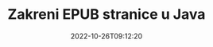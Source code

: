 ---
############################# Static ############################
layout: "auto-gen-merger"
date: 2022-10-26T09:12:20
draft: false
otherformats: pdf xps tex

############################# Head ############################
head_title: "Rotiraj EPUB stranice u Java – Rotiraj pod kutom od 90, 180, 270"
head_description: "Rotirajte određene ili sve stranice dokumenta EPUB datoteke pod kutom rotacije od 90, 180, 270 pomoću API-ja za spajanje dokumenata."

############################# Header ############################
title: "Zakreni EPUB stranice u Java"
description: "Rotirajte EPUB stranice s nekoliko redaka Java koda."
bg_image: "https://cms.admin.containerize.com/templates/aspose/App_Themes/V3/images/bg/header1.png"
bg_overlay: false
button:
    enable: true
    icon: "fas fa-arrow-down"
    label: "Preuzmite besplatnu probnu verziju"
    link: "https://downloads.groupdocs.com/merger/java"

############################# SubMenu ############################
submenu:
    enable: true

    left:
        img_alt: "GroupDocs.Merger for Java"
        image: "https://cms.admin.containerize.com/templates/groupdocs/images/product-logos/90x90-noborder/groupdocs-merger-java.png"
        product: "GroupDocs.Merger"
        platform: "Java"

    middle:
        button:

            # button loop
            - link: "https://apireference.groupdocs.com/merger/java"
              text: "API Referenca"

            # button loop
            - link: "https://github.com/groupdocs-merger"
              text: "Primjeri koda"

            # button loop
            - link: "https://products.groupdocs.app/merger/family"
              text: "Demo snimke uživo"

            # button loop
            - link: "https://purchase.groupdocs.com/pricing/merger/java"
              text: "Cijene"

    right:
        link_download: "https://downloads.groupdocs.com/merger"
        link_learn: "https://docs.groupdocs.com/merger/java"
        link_buy: "https://purchase.groupdocs.com"

############################# About ############################
about:
    enable: true
    title: "O GroupDocs.Merger for Java API-ju"
    content: |
        [GroupDocs.Merger for Java](/hr/merger/java/) nudi jednostavno rješenje za sigurno spajanje i dijeljenje između širokog raspona formata dokumenata uključujući PDF, Microsoft Office (Word, Excel, PowerPoint , OneNote), OpenDocument, HTML, slike i mnoge druge unutar Java aplikacija. Dodavanjem samo nekoliko redaka koda izvedite nekoliko operacija dokumenta kao što su premještanje, uklanjanje, rotacija, zamjena, izdvajanje ili promjena orijentacije stranica unutar dokumenata. API za spajanje dokumenata također podržava pregled stranica dokumenta kao slike za analizu strukture dokumenta, oblikovanja i sadržaja na stranici.
        
        GroupDocs.Merger API pravi je izbor za korporativna rješenja koja trebaju značajke rotiranja stranice datoteke. Ovi API-ji dobro su podržani na svim glavnim operativnim sustavima i platformama uključujući J2SE 7.0 (1.7), J2SE 8.0 (1.8), Java 10.

############################# Steps ############################
steps:
    enable: true
    title_left: "Zakreni EPUB stranice datoteke u Java"
    content_left: |
        [GroupDocs.Merger for Java](/hr/merger/java/) olakšava Java programerima da rotiraju neke određene ili sve stranice unutar EPUB datoteke na 90 , 180 ili 270 kut rotacije provedbom nekoliko jednostavnih koraka.
        
        * Inicijalizirajte **RotateOptions** željenim kutom rotacije i brojevima stranica.
        * Stvorite novu instancu **Merger** i proslijedite putanju izvornog dokumenta kao parametar konstruktora.
        * Pozovite **rotatePages** i proslijedite objekt **RotateOptions**.
        * Pozovite **Save** i odredite put datoteke za spremanje rezultirajućeg dokumenta.

    title_right: "Zahtjevi sustava"
    content_right: |
        GroupDocs.Merger for Java API-ji podržani su na svim glavnim platformama i operativnim sustavima. Prije izvršavanja koda u nastavku, provjerite imate li sljedeće preduvjete instalirane na vašem sustavu.

        * Operativni sustavi: Microsoft Windows, Linux, MacOS
        * Razvojna okruženja: NetBeans, IntelliJ IDEA, Eclipse
        * Okviri: J2SE 7.0 (1.7), J2SE 8.0 (1.8), Java 10
        * Preuzmite najnoviju verziju GroupDocs.Merger for Java s [Maven](https://repository.groupdocs.com/webapp/#/artifacts/browse/tree/General/repo/com/groupdocs/groupdocs-merger)
         
    code: |
     {{% merger/additional-styles %}}
     {{< merger/code-merger title="Kako rotirati EPUB stranice datoteke koristeći Java primjer koda">}}

        ```java    
        // Rotirajte EPUB stranice datoteke koristeći GroupDocs.Merger API
        // Inicijalizirajte klasu RotateOptions da odredite kut rotacije i brojeve stranica koje želite rotirati
        RotateOptions rotateOptions = new RotateOptions(RotateMode.Rotate180, new int[] { 2, 3 });

        // Instancirajte spajanje s ulaznim EPUB dokumentom
        Merger merger = new Merger("input.epub");

        // Pozovite metodu rotatePages i proslijedite joj objekt RotateOptions
        merger.rotatePages(rotateOptions);
    
        // Pozovite metodu spremanja i proslijedite željenu stazu datoteke za spremanje izlaznog dokumenta
        merger.save("output.epub");
        ```
     {{< /merger/code-merger >}}

############################# Demos ############################
demos:
    enable: true
    title: "Demonstracije uživo - Rotirajte EPUB stranice datoteka na mreži"
    content: |
       Odmah rotirajte EPUB stranice datoteke tako da posjetite [GroupDocs.Merger Live Demos](https://products.groupdocs.app/splitter/rotate-pages/epub) web mjesto.
       Demo uživo ima sljedeće prednosti.
        
############################# About Formats ############################
about_formats:
    enable: true

############################# More Formats ############################
more_formats:
    enable: true
    title: "Rotirajte stranice drugih formata dokumenata"
    content: |
        Java dokumentira API za spajanje i dijeljenje za formate datoteka i slike. Rotirajte neke od popularnih formata datoteka kako je navedeno u nastavku.

############################# Back to top ###############################
back_to_top:
    enable: true
---
